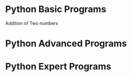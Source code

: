 # Python Basic Programs
Addition of Two numbers
# Python Advanced Programs
# Python Expert Programs
